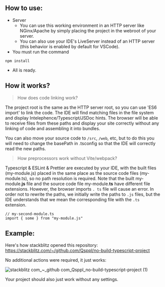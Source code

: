 ## How to use:

- Server
  - You can use this working environment in an HTTP server like NGinx/Apache by simply placing the project in the webroot of your server.
  - You can also use your IDE's LiveServer instead of an HTTP server (this behavior is enabled by default for VSCode).
- You must run the command
```Console
npm install
```
- All is ready.

## How it works?

> How does code linking work?

The project root is the same as the HTTP server root, so you can use 'ES6 import' to link the code.
The IDE will find matching files in the file system and display Intelephence/Typescript/JSDoc hints.
The browser will be able to receive files from these paths and display your site correctly without any linking of code and assembling it into bundles.

You can also move your source code to `/src`, `/web`, etc, but to do this you will need to change the basePath in .tsconfig so that the IDE will correctly read the new paths.

> How preprocessors work without Vite/webpack?

Typescript & ESLint & Prettier are executed by your IDE, with the built files (my-module.js) placed in the same place as the source code files (my-module.ts), so no path resolution is required.
Note that the built my-module.**js** file and the source code file my-module.**ts** have different file extensions.
However, the browser imports `.
ts` file will cause an error.
In order not to rewrite the paths, we initially write the paths to `.js` files, but the IDE understands that we mean the corresponding file with the `.ts` extension.
```TS
// my-second-module.ts
import { some } from "my-module.js"
```

## Example:
Here's how stackblitz opened this repository: https://stackblitz.com/~/github.com/Qsppl/no-build-typescript-project

No additional actions were required, it just works:

![stackblitz com_~_github com_Qsppl_no-build-typescript-project (1)](https://github.com/Qsppl/no-build-typescript-project/assets/22717464/00e88187-289b-40e3-b623-a8145eb129db)

Your project should also just work without any settings.
